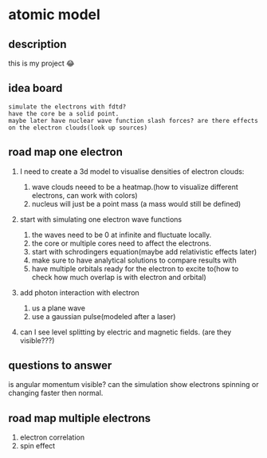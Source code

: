 # atomic model
## description
this is my project :joy:


## idea board
    simulate the electrons with fdtd?
    have the core be a solid point.
    maybe later have nuclear wave function slash forces? are there effects on the electron clouds(look up sources)

## road map one electron
1. I need to create a 3d model to visualise densities of electron clouds:
    1. wave clouds neeed to be a heatmap.(how to visualize different electrons, can work with colors)
    2. nucleus will just be a point mass (a mass would still be defined)
2. start with simulating one electron wave functions
    1. the waves need to be 0 at infinite and fluctuate locally.
    2. the core or multiple cores need to affect the electrons.
    3. start with schrodingers equation(maybe add relativistic effects later)
    4. make sure to have analytical solutions to compare results with 
    5. have multiple orbitals ready for the electron to excite to(how to check how much overlap is with electron and orbital)

3. add photon interaction with electron
    1. us a plane wave
    2. use a gaussian pulse(modeled after a laser)

4. can I see level splitting by electric and magnetic fields. (are they visible???)



## questions to answer
is angular momentum visible? can the simulation show electrons spinning or changing faster then normal.







## road map multiple electrons
1. electron correlation
2. spin effect
